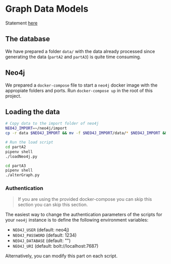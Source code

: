 # Graph Data Models

Statement [here](./statement.pdf)

## The database

We have prepared a folder `data/` with the data already processed since generating the data (`partA2` and `partA3`) is quite time consuming.

## Neo4j

We prepared a `docker-compose` file to start a `neo4j` docker image with the appropiate folders and ports. Run `docker-compose up` in the root of this project.

## Loading the data

```bash
# Copy data to the import folder of neo4j
NEO4J_IMPORT=~/neo4j/import
cp -r data $NEO4J_IMPORT && mv -f $NEO4J_IMPORT/data/* $NEO4J_IMPORT && rm -r $NEO4J_IMPORT/data

# Run the load script
cd partA2
pipenv shell
./loadNeo4j.py

cd partA3
pipenv shell
./alterGraph.py
```

### Authentication

> If you are using the provided docker-compose you can skip this section you can skip this section.

The easiest way to change the authentication parameters of the scripts for your `neo4j` instance is to define the following environment variables:

- `NEO4J_USER` (default: neo4j)
- `NEO4J_PASSWORD` (default: 1234)
- `NEO4J_DATABASE` (default: "")
- `NEO4J_URI` (default: bolt://localhost:7687)

Alternatively, you can modify this part on each script.
